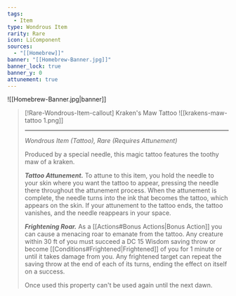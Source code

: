 ```yaml
---
tags:
  - Item
type: Wondrous Item
rarity: Rare
icon: LiComponent
sources:
  - "[[Homebrew]]"
banner: "[[Homebrew-Banner.jpg]]"
banner_lock: true
banner_y: 0
attunement: true
---
```

![[Homebrew-Banner.jpg|banner]]
>[!Rare-Wondrous-Item-callout] Kraken's Maw Tattoo
>![[krakens-maw-tattoo 1.png]]
>
>---
> *Wondrous Item (Tattoo), Rare (Requires Attunement)*
> 
> Produced by a special needle, this magic tattoo features the toothy maw of a kraken.
> 
> ***Tattoo Attunement.*** To attune to this item, you hold the needle to your skin where you want the tattoo to appear, pressing the needle there throughout the attunement process. When the attunement is complete, the needle turns into the ink that becomes the tattoo, which appears on the skin. If your attunement to the tattoo ends, the tattoo vanishes, and the needle reappears in your space.
> 
> ***Frightening Roar.*** As a [[Actions#Bonus Actions|Bonus Action]] you can cause a menacing roar to emanate from the tattoo. Any creature within 30 ft of you must succeed a DC 15 Wisdom saving throw or become [[Conditions#Frightened|Frightened]] of you for 1 minute or until it takes damage from you. Any frightened target can repeat the saving throw at the end of each of its turns, ending the effect on itself on a success.
>
> 
> Once used this property can't be used again until the next dawn.